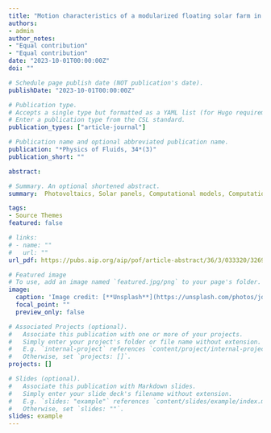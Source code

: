 ```yaml
---
title: "Motion characteristics of a modularized floating solar farm in waves"
authors:
- admin
author_notes:
- "Equal contribution"
- "Equal contribution"
date: "2023-10-01T00:00:00Z"
doi: ""

# Schedule page publish date (NOT publication's date).
publishDate: "2023-10-01T00:00:00Z"

# Publication type.
# Accepts a single type but formatted as a YAML list (for Hugo requirements).
# Enter a publication type from the CSL standard.
publication_types: ["article-journal"]

# Publication name and optional abbreviated publication name.
publication: "*Physics of Fluids, 34*(3)"
publication_short: ""

abstract: 

# Summary. An optional shortened abstract.
summary:  Photovoltaics, Solar panels, Computational models, Computational fluid dynamics, Laminar flows, Surface waves

tags:
- Source Themes
featured: false

# links:
# - name: ""
#   url: ""
url_pdf: https://pubs.aip.org/aip/pof/article-abstract/36/3/033320/3269846/Motion-characteristics-of-a-modularized-floating?redirectedFrom=fulltext

# Featured image
# To use, add an image named `featured.jpg/png` to your page's folder. 
image:
  caption: 'Image credit: [**Unsplash**](https://unsplash.com/photos/jdD8gXaTZsc)'
  focal_point: ""
  preview_only: false

# Associated Projects (optional).
#   Associate this publication with one or more of your projects.
#   Simply enter your project's folder or file name without extension.
#   E.g. `internal-project` references `content/project/internal-project/index.md`.
#   Otherwise, set `projects: []`.
projects: []

# Slides (optional).
#   Associate this publication with Markdown slides.
#   Simply enter your slide deck's filename without extension.
#   E.g. `slides: "example"` references `content/slides/example/index.md`.
#   Otherwise, set `slides: ""`.
slides: example
---
```


<!-- {{% callout note %}}
Click the *Cite* button above to demo the feature to enable visitors to import publication metadata into their reference management software.
{{% /callout %}}

{{% callout note %}}
Create your slides in Markdown - click the *Slides* button to check out the example.
{{% /callout %}}

Add the publication's **full text** or **supplementary notes** here. You can use rich formatting such as including [code, math, and images](https://docs.hugoblox.com/content/writing-markdown-latex/). -->
